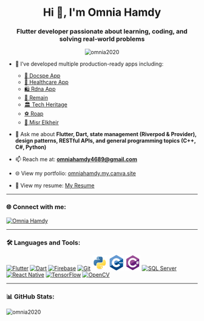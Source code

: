 <h1 align="center">Hi 👋, I'm Omnia Hamdy</h1>
<h3 align="center">Flutter developer passionate about learning, coding, and solving real-world problems</h3>

<p align="center">
  <img src="https://komarev.com/ghpvc/?username=omnia2020&label=Profile%20views&color=0e75b6&style=flat" alt="omnia2020" />
</p>

- 🔭 I’ve developed multiple production-ready apps including:  
  - [📱 Docspe App](https://play.google.com/store/apps/details?id=com.docspe)  
  - [🏥 Healthcare App](https://play.google.com/store/apps/details?id=com.docspechealth)  
  - [🛍 Rdna App](https://play.google.com/store/apps/details?id=com.rdnastore.app.customer)  
  - [🏥 Remain](https://apps.apple.com/sa/app/ahmc/id6670443386)  
  - [🏛 Tech Heritage](https://apps.apple.com/ae/app/tech-heritage/id6736628063)  
  - [⚽ Roap](https://apps.apple.com/ae/app/roap-sports/id6569262163)  
  - [🤝 Misr Elkheir](https://apps.apple.com/eg/app/misr-elkheir/id6445965016)  

    

- 💬 Ask me about **Flutter, Dart, state management (Riverpod & Provider), design patterns, RESTful APIs, and general programming topics (C++, C#, Python)**

- 📫 Reach me at: **omniahamdy4689@gmail.com**

- 🌐 View my portfolio: [omniahamdy.my.canva.site](https://omniahamdy.my.canva.site/omnia-hamdy)

- 📄 View my resume: [My Resume](https://drive.google.com/file/d/15wSqyhcEioPnhAk3I-GUkVMOyQs8J4es/view?usp=sharing)

---

<h3 align="left">🌐 Connect with me:</h3>
<p align="left">
  <a href="https://www.linkedin.com/in/omnia-hamdy-b949b8177/" target="_blank">
    <img align="center" src="https://raw.githubusercontent.com/rahuldkjain/github-profile-readme-generator/master/src/images/icons/Social/linked-in-alt.svg" alt="Omnia Hamdy" height="30" width="40" />
  </a>
</p>

---

<h3 align="left">🛠 Languages and Tools:</h3>
<p align="left">
  <a href="https://flutter.dev" target="_blank"><img src="https://www.vectorlogo.zone/logos/flutterio/flutterio-icon.svg" alt="Flutter" width="40" height="40"/></a>
  <a href="https://dart.dev" target="_blank"><img src="https://www.vectorlogo.zone/logos/dartlang/dartlang-icon.svg" alt="Dart" width="40" height="40"/></a>
  <a href="https://firebase.google.com/" target="_blank"><img src="https://www.vectorlogo.zone/logos/firebase/firebase-icon.svg" alt="Firebase" width="40" height="40"/></a>
  <a href="https://git-scm.com/" target="_blank"><img src="https://www.vectorlogo.zone/logos/git-scm/git-scm-icon.svg" alt="Git" width="40" height="40"/></a>
  <a href="https://www.python.org" target="_blank"><img src="https://raw.githubusercontent.com/devicons/devicon/master/icons/python/python-original.svg" alt="Python" width="40" height="40"/></a>
  <a href="https://www.w3schools.com/cpp/" target="_blank"><img src="https://raw.githubusercontent.com/devicons/devicon/master/icons/cplusplus/cplusplus-original.svg" alt="C++" width="40" height="40"/></a>
  <a href="https://www.w3schools.com/cs/" target="_blank"><img src="https://raw.githubusercontent.com/devicons/devicon/master/icons/csharp/csharp-original.svg" alt="C#" width="40" height="40"/></a>
  <a href="https://www.microsoft.com/en-us/sql-server" target="_blank"><img src="https://www.svgrepo.com/show/303229/microsoft-sql-server-logo.svg" alt="SQL Server" width="40" height="40"/></a>
  <a href="https://reactnative.dev/" target="_blank"><img src="https://reactnative.dev/img/header_logo.svg" alt="React Native" width="40" height="40"/></a>
  <a href="https://www.tensorflow.org" target="_blank"><img src="https://www.vectorlogo.zone/logos/tensorflow/tensorflow-icon.svg" alt="TensorFlow" width="40" height="40"/></a>
  <a href="https://opencv.org/" target="_blank"><img src="https://www.vectorlogo.zone/logos/opencv/opencv-icon.svg" alt="OpenCV" width="40" height="40"/></a>
</p>

---
<h3 align="left">📊 GitHub Stats:</h3>

<p><img align="left" src="https://github-readme-stats.vercel.app/api/top-langs?username=omnia2020&show_icons=true&locale=en&layout=compact" alt="omnia2020" /></p>



